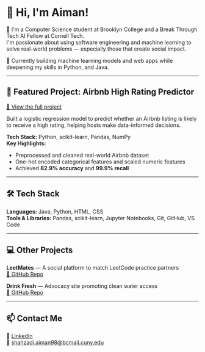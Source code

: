 # 👋 Hi, I'm Aiman!

🌷 I'm a Computer Science student at Brooklyn College and a Break Through Tech AI Fellow at Cornell Tech.  
I'm passionate about using software engineering and machine learning to solve real-world problems — especially those that create social impact.

🔭 Currently building machine learning models and web apps while deepening my skills in Python, and Java.

---

## 🎯 Featured Project: Airbnb High Rating Predictor  
[🔗 View the full project](https://github.com/ShahzadiAiman/Airbnb-HighRating-Model)

Built a logistic regression model to predict whether an Airbnb listing is likely to receive a high rating, helping hosts make data-informed decisions.

**Tech Stack:** Python, scikit-learn, Pandas, NumPy  
**Key Highlights:**  
- Preprocessed and cleaned real-world Airbnb dataset  
- One-hot encoded categorical features and scaled numeric features  
- Achieved **82.9% accuracy** and **99.9% recall**

---

## 🛠 Tech Stack

**Languages:** Java, Python, HTML, CSS  
**Tools & Libraries:** Pandas, scikit-learn, Jupyter Notebooks, Git, GitHub, VS Code

---

## 💻 Other Projects

**LeetMates** — A social platform to match LeetCode practice partners  
[🔗 GitHub Repo](https://github.com/jaren55/LeetMate)

**Drink Fresh** — Advocacy site promoting clean water access  
[🔗 GitHub Repo](https://replit.com/@shahzadiAiman/SAimanAdvocacyProject#index.html)

---

## 📫 Contact Me

📍 [LinkedIn](https://www.linkedin.com/in/shahzadi-aiman/)  
📧 shahzadi.aiman98@bcmail.cuny.edu
